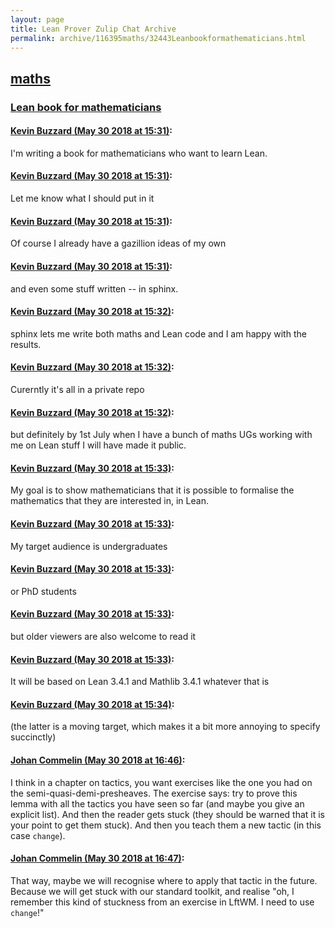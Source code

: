 ```yaml
---
layout: page
title: Lean Prover Zulip Chat Archive 
permalink: archive/116395maths/32443Leanbookformathematicians.html
---
```


## [maths](index.html)
### [Lean book for mathematicians](32443Leanbookformathematicians.html)

#### [Kevin Buzzard (May 30 2018 at 15:31)](https://leanprover.zulipchat.com/#narrow/stream/116395-maths/topic/Lean%20book%20for%20mathematicians/near/127307658):
I'm writing a book for mathematicians who want to learn Lean.

#### [Kevin Buzzard (May 30 2018 at 15:31)](https://leanprover.zulipchat.com/#narrow/stream/116395-maths/topic/Lean%20book%20for%20mathematicians/near/127307661):
Let me know what I should put in it

#### [Kevin Buzzard (May 30 2018 at 15:31)](https://leanprover.zulipchat.com/#narrow/stream/116395-maths/topic/Lean%20book%20for%20mathematicians/near/127307663):
Of course I already have a gazillion ideas of my own

#### [Kevin Buzzard (May 30 2018 at 15:31)](https://leanprover.zulipchat.com/#narrow/stream/116395-maths/topic/Lean%20book%20for%20mathematicians/near/127307670):
and even some stuff written -- in sphinx.

#### [Kevin Buzzard (May 30 2018 at 15:32)](https://leanprover.zulipchat.com/#narrow/stream/116395-maths/topic/Lean%20book%20for%20mathematicians/near/127307698):
sphinx lets me write both maths and Lean code and I am happy with the results.

#### [Kevin Buzzard (May 30 2018 at 15:32)](https://leanprover.zulipchat.com/#narrow/stream/116395-maths/topic/Lean%20book%20for%20mathematicians/near/127307715):
Curerntly it's all in a private repo

#### [Kevin Buzzard (May 30 2018 at 15:32)](https://leanprover.zulipchat.com/#narrow/stream/116395-maths/topic/Lean%20book%20for%20mathematicians/near/127307725):
but definitely by 1st July when I have a bunch of maths UGs working with me on Lean stuff I will have made it public.

#### [Kevin Buzzard (May 30 2018 at 15:33)](https://leanprover.zulipchat.com/#narrow/stream/116395-maths/topic/Lean%20book%20for%20mathematicians/near/127307735):
My goal is to show mathematicians that it is possible to formalise the mathematics that they are interested in, in Lean.

#### [Kevin Buzzard (May 30 2018 at 15:33)](https://leanprover.zulipchat.com/#narrow/stream/116395-maths/topic/Lean%20book%20for%20mathematicians/near/127307736):
My target audience is undergraduates

#### [Kevin Buzzard (May 30 2018 at 15:33)](https://leanprover.zulipchat.com/#narrow/stream/116395-maths/topic/Lean%20book%20for%20mathematicians/near/127307740):
or PhD students

#### [Kevin Buzzard (May 30 2018 at 15:33)](https://leanprover.zulipchat.com/#narrow/stream/116395-maths/topic/Lean%20book%20for%20mathematicians/near/127307749):
but older viewers are also welcome to read it

#### [Kevin Buzzard (May 30 2018 at 15:33)](https://leanprover.zulipchat.com/#narrow/stream/116395-maths/topic/Lean%20book%20for%20mathematicians/near/127307750):
It will be based on Lean 3.4.1 and Mathlib 3.4.1 whatever that is

#### [Kevin Buzzard (May 30 2018 at 15:34)](https://leanprover.zulipchat.com/#narrow/stream/116395-maths/topic/Lean%20book%20for%20mathematicians/near/127307789):
(the latter is a moving target, which makes it a bit more annoying to specify succinctly)

#### [Johan Commelin (May 30 2018 at 16:46)](https://leanprover.zulipchat.com/#narrow/stream/116395-maths/topic/Lean%20book%20for%20mathematicians/near/127311161):
I think in a chapter on tactics, you want exercises like the one you had on the semi-quasi-demi-presheaves. The exercise says: try to prove this lemma with all the tactics you have seen so far (and maybe you give an explicit list). And then the reader gets stuck (they should be warned that it is your point to get them stuck). And then you teach them a new tactic (in this case `change`).

#### [Johan Commelin (May 30 2018 at 16:47)](https://leanprover.zulipchat.com/#narrow/stream/116395-maths/topic/Lean%20book%20for%20mathematicians/near/127311192):
That way, maybe we will recognise where to apply that tactic in the future. Because we will get stuck with our standard toolkit, and realise "oh, I remember this kind of stuckness from an exercise in LftWM. I need to use `change`!"

